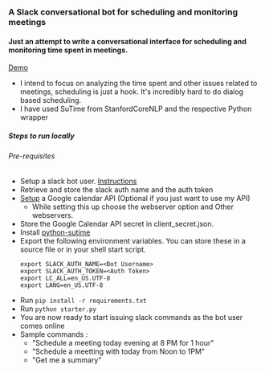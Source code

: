### A Slack conversational bot for scheduling and monitoring meetings

#### Just an attempt to write a conversational interface for scheduling and monitoring time spent in meetings.

[Demo](https://www.youtube.com/watch?v=XWFw_gN5EaM)

* I intend to focus on analyzing the time spent and other issues related to meetings, scheduling is just a hook. It's incredibly hard to do dialog based scheduling.
* I have used SuTime from StanfordCoreNLP and the respective Python wrapper
##### Steps to run locally

###### Pre-requisites
* Setup a slack bot user. [Instructions](https://api.slack.com/bot-users)
* Retrieve and store the slack auth name and the auth token
* [Setup](https://developers.google.com/calendar/quickstart/python) a Google calendar API (Optional if you just want to use my API)
    * While setting this up choose the webserver option and Other webservers.
* Store the Google Calendar API secret in client_secret.json.
* Install [python-sutime](https://github.com/FraBle/python-sutime)
* Export the following environment variables. You can store these in a source file or in your shell start script.
    ```
    export SLACK_AUTH_NAME=<Bot Username>
    export SLACK_AUTH_TOKEN=<Auth Token>
    export LC_ALL=en_US.UTF-8
    export LANG=en_US.UTF-8
    ```
* Run `pip install -r requirements.txt`
* Run `python starter.py`
* You are now ready to start issuing slack commands as the bot user comes online
* Sample commands : 
    * "Schedule a meeting today evening at 8 PM for 1 hour"
    * "Schedule a meetting with <slackuser> today from Noon to 1PM"
    * "Get me a summary"



